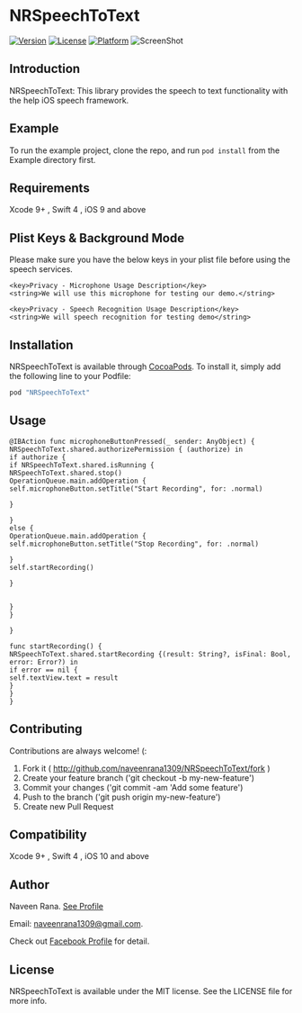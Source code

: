 

# NRSpeechToText

[![Version](https://img.shields.io/cocoapods/v/NRSpeechToText.svg?style=flat)](http://cocoapods.org/pods/NRSpeechToText)
[![License](https://img.shields.io/cocoapods/l/NRSpeechToText.svg?style=flat)](http://cocoapods.org/pods/NRSpeechToText)
[![Platform](https://img.shields.io/cocoapods/p/NRSpeechToText.svg?style=flat)](http://cocoapods.org/pods/NRSpeechToText)
![ScreenShot](https://cdn.rawgit.com/naveenrana1309/NRSpeechToText/master/Example/sample.png "Screeshot")



## Introduction

NRSpeechToText: This library provides the speech to text functionality with the help iOS speech framework.

## Example

To run the example project, clone the repo, and run `pod install` from the Example directory first.

## Requirements
Xcode 9+ , Swift 4 , iOS 9 and above


## Plist Keys & Background Mode
Please make sure you have the below keys in your plist file before using the speech services.

```
<key>Privacy - Microphone Usage Description</key>
<string>We will use this microphone for testing our demo.</string>

<key>Privacy - Speech Recognition Usage Description</key>
<string>We will speech recognition for testing demo</string>

```

## Installation

NRSpeechToText is available through [CocoaPods](http://cocoapods.org). To install
it, simply add the following line to your Podfile:

```ruby
pod "NRSpeechToText"
```



## Usage

```
@IBAction func microphoneButtonPressed(_ sender: AnyObject) {
NRSpeechToText.shared.authorizePermission { (authorize) in
if authorize {
if NRSpeechToText.shared.isRunning {
NRSpeechToText.shared.stop()
OperationQueue.main.addOperation {
self.microphoneButton.setTitle("Start Recording", for: .normal)

}

}
else {
OperationQueue.main.addOperation {
self.microphoneButton.setTitle("Stop Recording", for: .normal)

}
self.startRecording()

}


}
}

}

func startRecording() {
NRSpeechToText.shared.startRecording {(result: String?, isFinal: Bool, error: Error?) in
if error == nil {
self.textView.text = result
}
}
}

```


## Contributing

Contributions are always welcome! (:

1. Fork it ( http://github.com/naveenrana1309/NRSpeechToText/fork )
2. Create your feature branch ('git checkout -b my-new-feature')
3. Commit your changes ('git commit -am 'Add some feature')
4. Push to the branch ('git push origin my-new-feature')
5. Create new Pull Request

## Compatibility

Xcode 9+ , Swift 4 , iOS 10 and above

## Author

Naveen Rana. [See Profile](https://www.linkedin.com/in/naveen-rana-9a371a40)

Email:
naveenrana1309@gmail.com.

Check out [Facebook Profile](https://www.facebook.com/naveen.rana.146) for detail.

## License

NRSpeechToText is available under the MIT license. See the LICENSE file for more info.


